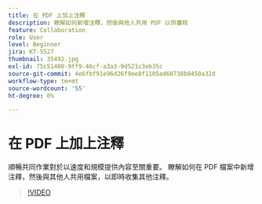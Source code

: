 ```yaml
---
title: 在 PDF 上加上注釋
description: 瞭解如何新增注釋，然後與他人共用 PDF 以供審核
feature: Collaboration
role: User
level: Beginner
jira: KT-5527
thumbnail: 35492.jpg
exl-id: 75c51400-9ff9-46cf-a3a3-9d521c3eb35c
source-git-commit: 4e6fbf91e96d26f9ee8f1105ad68738b9450a32d
workflow-type: tm+mt
source-wordcount: '55'
ht-degree: 0%

---
```


# 在 PDF 上加上注釋

順暢共同作業對於以速度和規模提供內容至關重要。 瞭解如何在 PDF 檔案中新增注釋，然後與其他人共用檔案，以即時收集其他注釋。

>[!VIDEO](https://video.tv.adobe.com/v/35492?quality=12&learn=on&hidetitle=true)
